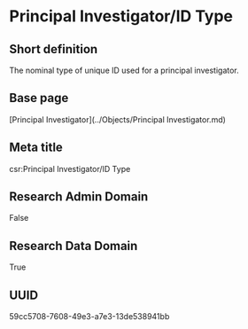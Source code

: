 # Principal Investigator/ID Type
## Short definition
The nominal type of unique ID used for a principal investigator.
## Base page
[Principal Investigator](../Objects/Principal Investigator.md)
## Meta title
csr:Principal Investigator/ID Type
## Research Admin Domain
False
## Research Data Domain
True
## UUID
59cc5708-7608-49e3-a7e3-13de538941bb

